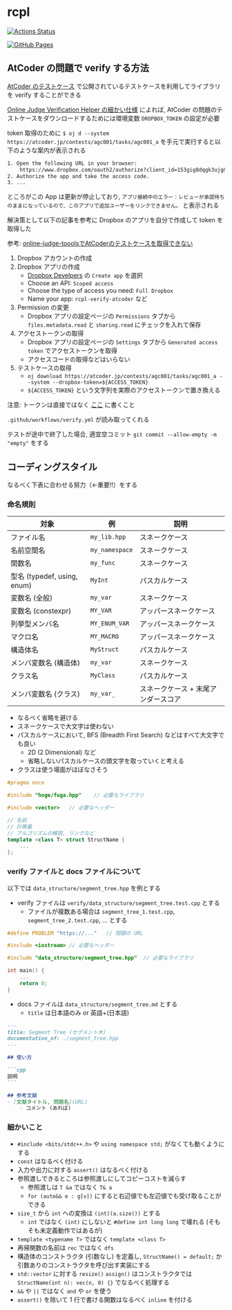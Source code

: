 # rcpl

[![Actions Status](https://github.com/ruthen71/rcpl/workflows/verify/badge.svg)](https://github.com/ruthen71/rcpl/actions)

[![GitHub Pages](https://img.shields.io/static/v1?label=GitHub+Pages&message=+&color=brightgreen&logo=github)](https://ruthen71.github.io/rcpl/)


## AtCoder の問題で verify する方法

[AtCoder のテストケース](https://atcoder.jp/posts/20) で公開されているテストケースを利用してライブラリを verify することができる

[Online Judge Verification Helper の細かい仕様](https://online-judge-tools.github.io/verification-helper/document.ja.html) によれば, AtCoder の問題のテストケースをダウンロードするためには環境変数 `DROPBOX_TOKEN` の設定が必要

token 取得のために `$ oj d --system https://atcoder.jp/contests/agc001/tasks/agc001_a` を手元で実行すると以下のような案内が表示される

```txt
1. Open the following URL in your browser:
    https://www.dropbox.com/oauth2/authorize?client_id=153gig8dqgk3ujg&response_type=code
2. Authorize the app and take the access code.
3. ...
```

ところがこの App は更新が停止しており, `アプリ接続中のエラー：レビューが承認待ちのままになっているので、このアプリで追加ユーザーをリンクできません。` と表示される


解決策として以下の記事を参考に Dropbox のアプリを自分で作成して token を取得した

参考: [online-judge-tooolsでAtCoderのテストケースを取得できない](https://sizk.hatenablog.com/entry/2023/08/20/045153)


1. Dropbox アカウントの作成
1. Dropbox アプリの作成
    - [Dropbox Develpers](https://www.dropbox.com/developers/apps) の `Create app` を選択
    - Choose an API: `Scoped access`
    - Choose the type of access you need: `Full Dropbox`
    - Name your app: `rcpl-verify-atcoder` など
1. Permission の変更
    - Dropbox アプリの設定ページの `Permissions` タブから `files.metadata.read` と `sharing.read` にチェックを入れて保存
1. アクセストークンの取得
    - Dropbox アプリの設定ページの `Settings` タブから `Generated access token` でアクセストークンを取得
    - アクセスコードの取得などはいらない
1. テストケースの取得
    - `oj download https://atcoder.jp/contests/agc001/tasks/agc001_a --system --dropbox-token=${ACCESS_TOKEN}`
    - `${ACCESS_TOKEN}` という文字列を実際のアクセストークンで置き換える

注意: トークンは直接ではなく [ここ](https://github.com/ruthen71/rcpl/settings/secrets/actions) に書くこと

`.github/workflows/verify.yml` が読み取ってくれる

テストが途中で終了した場合, 適宜空コミット `git commit --allow-empty -m "empty"` をする


## コーディングスタイル

なるべく下表に合わせる努力（←重要!!）をする

### 命名規則

| 対象 | 例 | 説明 |
| ---- | ---- | ---- |
| ファイル名 | `my_lib.hpp` | スネークケース |
| 名前空間名 | `my_namespace` | スネークケース |
| 関数名 | `my_func` | スネークケース |
| 型名 (typedef, using, enum) | `MyInt` | パスカルケース |
| 変数名 (全般) | `my_var` | スネークケース |
| 変数名 (constexpr) | `MY_VAR` | アッパースネークケース |
| 列挙型メンバ名 | `MY_ENUM_VAR` | アッパースネークケース |
| マクロ名 | `MY_MACRO` | アッパースネークケース |
| 構造体名 | `MyStruct` | パスカルケース |
| メンバ変数名 (構造体) | `my_var` | スネークケース |
| クラス名 | `MyClass` | パスカルケース |
| メンバ変数名 (クラス) | `my_var_` | スネークケース + 末尾アンダースコア |

- なるべく省略を避ける
- スネークケースで大文字は使わない
- パスカルケースにおいて, BFS (Breadth First Search) などはすべて大文字でも良い
    - 2D (2 Dimensional) など
    - 省略しないパスカルケースの頭文字を取っていくと考える
- クラスは使う場面がほぼなさそう

```cpp
#pragma once

#include "hoge/fuga.hpp"    // 必要なライブラリ

#include <vector>   // 必要なヘッダー

// 名前
// 計算量
// アルゴリズムの解説, リンクなど
template <class T> struct StructName {
    ...
};
```

### verify ファイルと docs ファイルについて

以下では `data_structure/segment_tree.hpp` を例とする
- verify ファイルは `verify/data_structure/segment_tree.test.cpp` とする
    - ファイルが複数ある場合は `segment_tree_1.test.cpp`, `segment_tree_2.test.cpp`, ... とする

```cpp
#define PROBLEM "https://..."   // 問題の URL

#include <iostream> // 必要なヘッダー

#include "data_structure/segment_tree.hpp"  // 必要なライブラリ

int main() {
    ...
    return 0;
}
```

- docs ファイルは `data_structure/segment_tree.md` とする
    - `title` は日本語のみ or 英語+(日本語)

~~~md
---
title: Segment Tree (セグメント木)
documentation_of: ./segment_tree.hpp
---

## 使い方

```cpp
説明
```

## 参考文献
- [文献タイトル, 問題名](URL)
    - コメント (あれば)

~~~

### 細かいこと

- `#include <bits/stdc++.h>` や `using namespace std;` がなくても動くようにする
- `const` はなるべく付ける
- 入力や出力に対する `assert()` はなるべく付ける
- 参照渡しできるところは参照渡しにしてコピーコストを減らす
    - 参照渡しは `T &a` ではなく `T& a`
    - `for (auto&& e : g[v])` にすると右辺値でも左辺値でも受け取ることができる
- `size_t` から `int` への変換は `(int)(a.size())` とする
    - `int` ではなく `(int)` にしないと `#define int long long` で壊れる (そもそも未定義動作ではあるが)
- `template <typename T>` ではなく `template <class T>`
- 再帰関数の名前は `rec` ではなく `dfs`
- 構造体のコンストラクタ (引数なし) を定義し, `StructName() = default;` か引数ありのコンストラクタを呼び出す実装にする
- `std::vector` に対する `resize()` `assign()` はコンストラクタでは `StructName(int n): vec(n, 0) {}` でなるべく処理する
- `&&` や `||` ではなく `and` や `or` を使う
- `assert()` を除いて 1 行で書ける関数はなるべく `inline` を付ける
